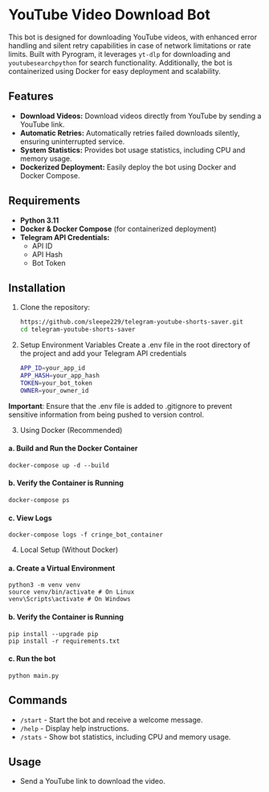 # YouTube Video Download Bot

This bot is designed for downloading YouTube videos, with enhanced error handling and silent retry capabilities in case of network limitations or rate limits. Built with Pyrogram, it leverages `yt-dlp` for downloading and `youtubesearchpython` for search functionality. Additionally, the bot is containerized using Docker for easy deployment and scalability.

## Features
- **Download Videos:** Download videos directly from YouTube by sending a YouTube link.
- **Automatic Retries:** Automatically retries failed downloads silently, ensuring uninterrupted service.
- **System Statistics:** Provides bot usage statistics, including CPU and memory usage.
- **Dockerized Deployment:** Easily deploy the bot using Docker and Docker Compose.

## Requirements
- **Python 3.11**
- **Docker & Docker Compose** (for containerized deployment)
- **Telegram API Credentials:**
  - API ID
  - API Hash
  - Bot Token

## Installation

1. Clone the repository:
    ```bash
    https://github.com/sleepe229/telegram-youtube-shorts-saver.git
    cd telegram-youtube-shorts-saver
    ```

2. Setup Environment Variables
Create a .env file in the root directory of the project and add your Telegram API credentials
    ```bash
    APP_ID=your_app_id
    APP_HASH=your_app_hash
    TOKEN=your_bot_token
    OWNER=your_owner_id
    ```

**Important**: Ensure that the .env file is added to .gitignore to prevent sensitive information from being pushed to version control.

3. Using Docker (Recommended)

#### a. Build and Run the Docker Container
    docker-compose up -d --build
#### b. Verify the Container is Running
    docker-compose ps
#### c. View Logs
    docker-compose logs -f cringe_bot_container

4. Local Setup (Without Docker)
#### a. Create a Virtual Environment
    python3 -m venv venv
    source venv/bin/activate # On Linux
    venv\Scripts\activate # On Windows 
#### b. Verify the Container is Running
    pip install --upgrade pip
    pip install -r requirements.txt
#### c. Run the bot
    python main.py

## Commands
- `/start` - Start the bot and receive a welcome message.
- `/help` - Display help instructions.
- `/stats` - Show bot statistics, including CPU and memory usage.

## Usage
- Send a YouTube link to download the video.
